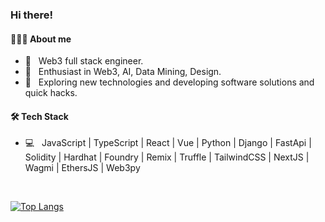 
<h3> Hi there! </h3>

<h4>👨🏻‍💻 About me</h4>

- 💼 &nbsp; Web3 full stack engineer.
- 🌱 &nbsp; Enthusiast in Web3, AI, Data Mining, Design.
- 🤔 &nbsp; Exploring new technologies and developing software solutions and quick hacks.
  
<h4>🛠 Tech Stack</h4>

- 💻 &nbsp; JavaScript | TypeScript | React | Vue | Python | Django | FastApi | Solidity | Hardhat | Foundry | Remix | Truffle | TailwindCSS | NextJS | Wagmi | EthersJS | Web3py

<br>

[![Top Langs](https://github-readme-stats.vercel.app/api/top-langs/?username=jackleeio&layout=compact&text_color=daf7dc&bg_color=151515&)](https://github.com/jackleeio/github-readme-stats)

